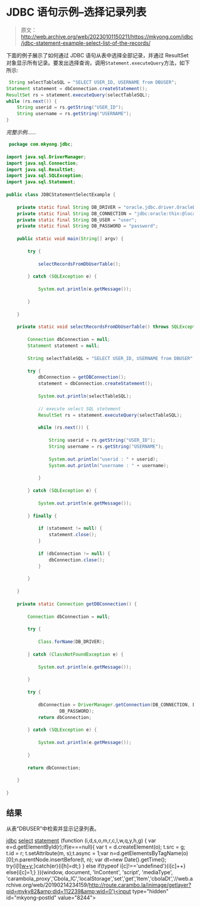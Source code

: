 # JDBC 语句示例–选择记录列表

> 原文：<http://web.archive.org/web/20230101150211/https://mkyong.com/jdbc/jdbc-statement-example-select-list-of-the-records/>

下面的例子展示了如何通过 JDBC 语句从表中选择全部记录，并通过 ResultSet 对象显示所有记录。要发出选择查询，调用`Statement.executeQuery`方法，如下所示:

```java
 String selectTableSQL = "SELECT USER_ID, USERNAME from DBUSER";
Statement statement = dbConnection.createStatement();
ResultSet rs = statement.executeQuery(selectTableSQL);
while (rs.next()) {
	String userid = rs.getString("USER_ID");
	String username = rs.getString("USERNAME");	
} 
```

*完整示例……*

```java
 package com.mkyong.jdbc;

import java.sql.DriverManager;
import java.sql.Connection;
import java.sql.ResultSet;
import java.sql.SQLException;
import java.sql.Statement;

public class JDBCStatementSelectExample {

	private static final String DB_DRIVER = "oracle.jdbc.driver.OracleDriver";
	private static final String DB_CONNECTION = "jdbc:oracle:thin:@localhost:1521:MKYONG";
	private static final String DB_USER = "user";
	private static final String DB_PASSWORD = "password";

	public static void main(String[] argv) {

		try {

			selectRecordsFromDbUserTable();

		} catch (SQLException e) {

			System.out.println(e.getMessage());

		}

	}

	private static void selectRecordsFromDbUserTable() throws SQLException {

		Connection dbConnection = null;
		Statement statement = null;

		String selectTableSQL = "SELECT USER_ID, USERNAME from DBUSER";

		try {
			dbConnection = getDBConnection();
			statement = dbConnection.createStatement();

			System.out.println(selectTableSQL);

			// execute select SQL stetement
			ResultSet rs = statement.executeQuery(selectTableSQL);

			while (rs.next()) {

				String userid = rs.getString("USER_ID");
				String username = rs.getString("USERNAME");

				System.out.println("userid : " + userid);
				System.out.println("username : " + username);

			}

		} catch (SQLException e) {

			System.out.println(e.getMessage());

		} finally {

			if (statement != null) {
				statement.close();
			}

			if (dbConnection != null) {
				dbConnection.close();
			}

		}

	}

	private static Connection getDBConnection() {

		Connection dbConnection = null;

		try {

			Class.forName(DB_DRIVER);

		} catch (ClassNotFoundException e) {

			System.out.println(e.getMessage());

		}

		try {

			dbConnection = DriverManager.getConnection(DB_CONNECTION, DB_USER,
					DB_PASSWORD);
			return dbConnection;

		} catch (SQLException e) {

			System.out.println(e.getMessage());

		}

		return dbConnection;

	}

} 
```

## 结果

从表“DBUSER”中检索并显示记录列表。

[jdbc](http://web.archive.org/web/20190214234159/http://www.mkyong.com/tag/jdbc/) [select](http://web.archive.org/web/20190214234159/http://www.mkyong.com/tag/select/) [statement](http://web.archive.org/web/20190214234159/http://www.mkyong.com/tag/statement/)![](img/fcedea06fc8efd82de10f5efb35ffeb6.png) (function (i,d,s,o,m,r,c,l,w,q,y,h,g) { var e=d.getElementById(r);if(e===null){ var t = d.createElement(o); t.src = g; t.id = r; t.setAttribute(m, s);t.async = 1;var n=d.getElementsByTagName(o)[0];n.parentNode.insertBefore(t, n); var dt=new Date().getTime(); try{i[l][w+y](h,i[l][q+y](h)+'&amp;'+dt);}catch(er){i[h]=dt;} } else if(typeof i[c]!=='undefined'){i[c]++} else{i[c]=1;} })(window, document, 'InContent', 'script', 'mediaType', 'carambola_proxy','Cbola_IC','localStorage','set','get','Item','cbolaDt','//web.archive.org/web/20190214234159/http://route.carambo.la/inimage/getlayer?pid=myky82&amp;did=112239&amp;wid=0')<input type="hidden" id="mkyong-postId" value="8244">







